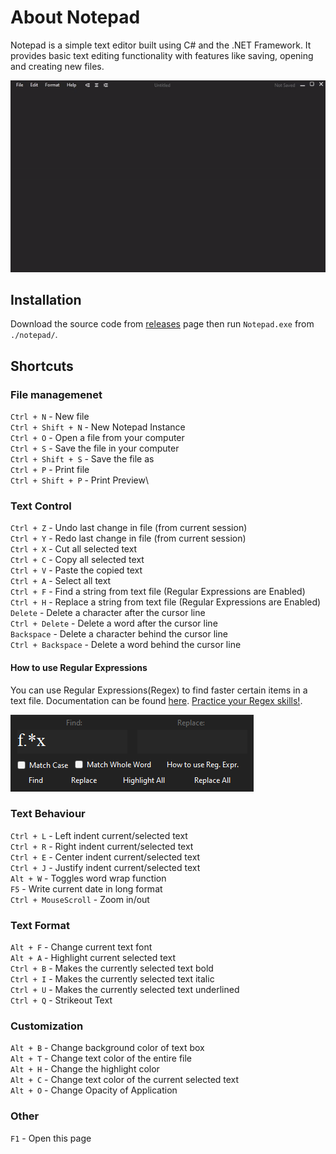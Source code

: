 # About Notepad

Notepad is a simple text editor built using C# and the .NET Framework. It provides basic text editing functionality with features like saving, opening and creating new files.

<img src="readme/screenshot.gif" width="600">


## Installation

Download the source code from [releases](https://github.com/cristinel24/notepad/releases) page then run `Notepad.exe` from `./notepad/`.

## Shortcuts

### File managemenet

`Ctrl + N` - New file\
`Ctrl + Shift + N` - New Notepad Instance\
`Ctrl + O` - Open a file from your computer\
`Ctrl + S` - Save the file in your computer\
`Ctrl + Shift + S` - Save the file as\
`Ctrl + P` - Print file\
`Ctrl + Shift + P` - Print Preview\

### Text Control

`Ctrl + Z` - Undo last change in file (from current session)\
`Ctrl + Y` - Redo last change in file (from current session)\
`Ctrl + X` - Cut all selected text\
`Ctrl + C` - Copy all selected text\
`Ctrl + V` - Paste the copied text\
`Ctrl + A` - Select all text\
`Ctrl + F` - Find a string from text file (Regular Expressions are Enabled)\
`Ctrl + H` - Replace a string from text file (Regular Expressions are Enabled)\
`Delete` - Delete a character after the cursor line\
`Ctrl + Delete` - Delete a word after the cursor line\
`Backspace` - Delete a character behind the cursor line\
`Ctrl + Backspace` - Delete a word behind the cursor line


#### How to use Regular Expressions

You can use Regular Expressions(Regex) to find faster certain items in a text file. Documentation can be found [here](https://learn.microsoft.com/en-us/dotnet/standard/base-types/regular-expression-language-quick-reference). [Practice your Regex skills!](https://regexr.com/).

<img src="readme/find.png" width="389">



### Text Behaviour

`Ctrl + L` - Left indent current/selected text\
`Ctrl + R` - Right indent current/selected text\
`Ctrl + E` - Center indent current/selected text\
`Ctrl + J` - Justify indent current/selected text\
`Alt + W` - Toggles word wrap function\
`F5` - Write current date in long format\
`Ctrl + MouseScroll` - Zoom in/out

### Text Format

`Alt + F` - Change current text font\
`Alt + A` - Highlight current selected text\
`Ctrl + B` - Makes the currently selected text bold\
`Ctrl + I` - Makes the currently selected text italic\
`Ctrl + U` - Makes the currently selected text underlined\
`Ctrl + Q` - Strikeout Text


### Customization

`Alt + B` - Change background color of text box\
`Alt + T` - Change text color of the entire file\
`Alt + H` - Change the highlight color\
`Alt + C` - Change text color of the current selected text\
`Alt + O` - Change Opacity of Application

### Other

`F1` - Open this page 

